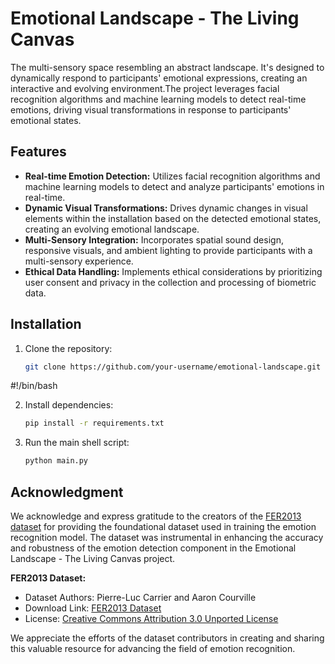 # Emotional Landscape - The Living Canvas
The multi-sensory space resembling an abstract landscape. It's designed to dynamically respond to participants' emotional expressions, creating an interactive and evolving environment.The project leverages facial recognition algorithms and machine learning models to detect real-time emotions, driving visual transformations in response to participants' emotional states.

## Features

- **Real-time Emotion Detection:** Utilizes facial recognition algorithms and machine learning models to detect and analyze participants' emotions in real-time.
- **Dynamic Visual Transformations:** Drives dynamic changes in visual elements within the installation based on the detected emotional states, creating an evolving emotional landscape.
- **Multi-Sensory Integration:** Incorporates spatial sound design, responsive visuals, and ambient lighting to provide participants with a multi-sensory experience.
- **Ethical Data Handling:** Implements ethical considerations by prioritizing user consent and privacy in the collection and processing of biometric data.

## Installation

1. Clone the repository:

   ```bash
   git clone https://github.com/your-username/emotional-landscape.git 

#!/bin/bash

2. Install dependencies:

    ```bash
    pip install -r requirements.txt

3. Run the main shell script:

    ```bash
    python main.py 

## Acknowledgment

We acknowledge and express gratitude to the creators of the [FER2013 dataset](https://www.kaggle.com/c/challenges-in-representation-learning-facial-expression-recognition-challenge/data) for providing the foundational dataset used in training the emotion recognition model. The dataset was instrumental in enhancing the accuracy and robustness of the emotion detection component in the Emotional Landscape - The Living Canvas project.

**FER2013 Dataset:**
- Dataset Authors: Pierre-Luc Carrier and Aaron Courville
- Download Link: [FER2013 Dataset](https://www.kaggle.com/c/challenges-in-representation-learning-facial-expression-recognition-challenge/data)
- License: [Creative Commons Attribution 3.0 Unported License](https://creativecommons.org/licenses/by/3.0/)

We appreciate the efforts of the dataset contributors in creating and sharing this valuable resource for advancing the field of emotion recognition.

